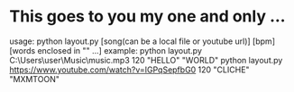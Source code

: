# This goes to you my one and only ...

usage: python layout.py [song(can be a local file or youtube url)] [bpm] [words enclosed in "" ...]
example:
	python layout.py C:\Users\user\Music\music.mp3 120 "HELLO" "WORLD"
	python layout.py https://www.youtube.com/watch?v=IGPqSepfbG0 120 "CLICHE" "MXMTOON"
